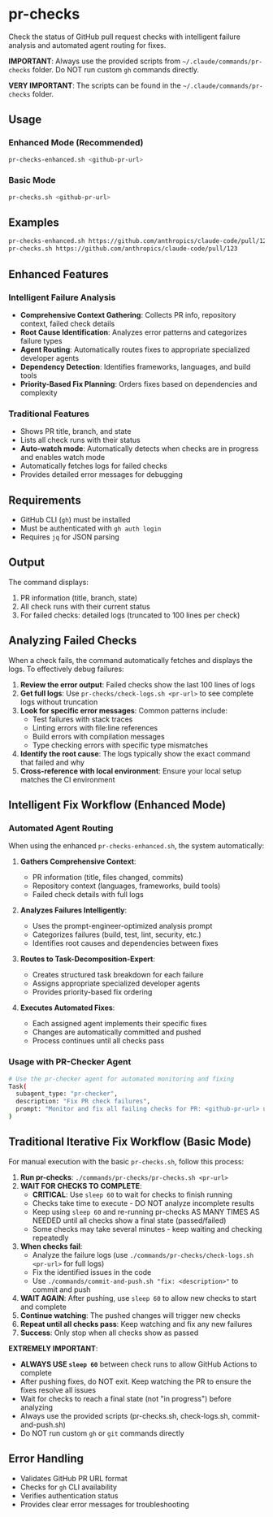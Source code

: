 # pr-checks

Check the status of GitHub pull request checks with intelligent failure analysis and automated agent routing for fixes.

**IMPORTANT**: Always use the provided scripts from `~/.claude/commands/pr-checks` folder. Do NOT run custom `gh` commands directly.

**VERY IMPORTANT**: The scripts can be found in the `~/.claude/commands/pr-checks` folder.

## Usage

### Enhanced Mode (Recommended)
```bash
pr-checks-enhanced.sh <github-pr-url>
```

### Basic Mode  
```bash
pr-checks.sh <github-pr-url>
```

## Examples

```bash
pr-checks-enhanced.sh https://github.com/anthropics/claude-code/pull/123
pr-checks.sh https://github.com/anthropics/claude-code/pull/123
```

## Enhanced Features

### Intelligent Failure Analysis
- **Comprehensive Context Gathering**: Collects PR info, repository context, failed check details
- **Root Cause Identification**: Analyzes error patterns and categorizes failure types
- **Agent Routing**: Automatically routes fixes to appropriate specialized developer agents
- **Dependency Detection**: Identifies frameworks, languages, and build tools
- **Priority-Based Fix Planning**: Orders fixes based on dependencies and complexity

### Traditional Features
- Shows PR title, branch, and state
- Lists all check runs with their status
- **Auto-watch mode**: Automatically detects when checks are in progress and enables watch mode
- Automatically fetches logs for failed checks
- Provides detailed error messages for debugging

## Requirements

- GitHub CLI (`gh`) must be installed
- Must be authenticated with `gh auth login`
- Requires `jq` for JSON parsing

## Output

The command displays:
1. PR information (title, branch, state)
2. All check runs with their current status
3. For failed checks: detailed logs (truncated to 100 lines per check)

## Analyzing Failed Checks

When a check fails, the command automatically fetches and displays the logs. To effectively debug failures:

1. **Review the error output**: Failed checks show the last 100 lines of logs
2. **Get full logs**: Use `pr-checks/check-logs.sh <pr-url>` to see complete logs without truncation
3. **Look for specific error messages**: Common patterns include:
   - Test failures with stack traces
   - Linting errors with file:line references
   - Build errors with compilation messages
   - Type checking errors with specific type mismatches
4. **Identify the root cause**: The logs typically show the exact command that failed and why
5. **Cross-reference with local environment**: Ensure your local setup matches the CI environment

## Intelligent Fix Workflow (Enhanced Mode)

### Automated Agent Routing
When using the enhanced `pr-checks-enhanced.sh`, the system automatically:

1. **Gathers Comprehensive Context**: 
   - PR information (title, files changed, commits)
   - Repository context (languages, frameworks, build tools)
   - Failed check details with full logs

2. **Analyzes Failures Intelligently**:
   - Uses the prompt-engineer-optimized analysis prompt
   - Categorizes failures (build, test, lint, security, etc.)
   - Identifies root causes and dependencies between fixes

3. **Routes to Task-Decomposition-Expert**:
   - Creates structured task breakdown for each failure
   - Assigns appropriate specialized developer agents
   - Provides priority-based fix ordering

4. **Executes Automated Fixes**:
   - Each assigned agent implements their specific fixes
   - Changes are automatically committed and pushed
   - Process continues until all checks pass

### Usage with PR-Checker Agent
```bash
# Use the pr-checker agent for automated monitoring and fixing
Task(
  subagent_type: "pr-checker",
  description: "Fix PR check failures",
  prompt: "Monitor and fix all failing checks for PR: <github-pr-url> using the enhanced pr-checks workflow"
)
```

## Traditional Iterative Fix Workflow (Basic Mode)

For manual execution with the basic `pr-checks.sh`, follow this process:

1. **Run pr-checks**: `./commands/pr-checks/pr-checks.sh <pr-url>`
2. **WAIT FOR CHECKS TO COMPLETE**: 
   - **CRITICAL**: Use `sleep 60` to wait for checks to finish running
   - Checks take time to execute - DO NOT analyze incomplete results
   - Keep using `sleep 60` and re-running pr-checks AS MANY TIMES AS NEEDED until all checks show a final state (passed/failed)
   - Some checks may take several minutes - keep waiting and checking repeatedly
3. **When checks fail**:
   - Analyze the failure logs (use `./commands/pr-checks/check-logs.sh <pr-url>` for full logs)
   - Fix the identified issues in the code
   - Use `./commands/commit-and-push.sh "fix: <description>"` to commit and push
4. **WAIT AGAIN**: After pushing, use `sleep 60` to allow new checks to start and complete
5. **Continue watching**: The pushed changes will trigger new checks
6. **Repeat until all checks pass**: Keep watching and fix any new failures
7. **Success**: Only stop when all checks show as passed

**EXTREMELY IMPORTANT**: 
- **ALWAYS USE `sleep 60`** between check runs to allow GitHub Actions to complete
- After pushing fixes, do NOT exit. Keep watching the PR to ensure the fixes resolve all issues
- Wait for checks to reach a final state (not "in progress") before analyzing
- Always use the provided scripts (pr-checks.sh, check-logs.sh, commit-and-push.sh)
- Do NOT run custom `gh` or `git` commands directly

## Error Handling

- Validates GitHub PR URL format
- Checks for `gh` CLI availability
- Verifies authentication status
- Provides clear error messages for troubleshooting